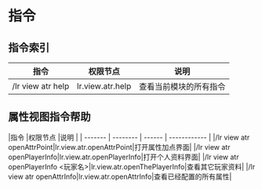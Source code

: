 # 指令

## 指令索引

|指令      |权限节点 |说明          |
| -------- | ------ | ------------ |
|/lr view atr help|lr.view.atr.help|查看当前模块的所有指令|


## 属性视图指令帮助

|指令      |权限节点 |说明          |
| ------- | -------- | ------ | ------------ |
|/lr view atr openAttrPoint|lr.view.atr.openAttrPoint|打开属性加点界面|
|/lr view atr openPlayerInfo|lr.view.atr.openPlayerInfo|打开个人资料界面|
|/lr view atr openPlayerInfo <玩家名>|lr.view.atr.openThePlayerInfo|查看其它玩家资料|
|/lr view atr openAttrInfo|lr.view.atr.openAttrInfo|查看已经配置的所有属性|